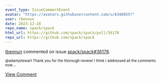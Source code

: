 ```yaml
---
event_type: IssueCommentEvent
avatar: "https://avatars.githubusercontent.com/u/8348955?"
user: tbennun
date: 2023-12-28
repo_name: spack/spack
html_url: https://github.com/spack/spack/pull/36178
repo_url: https://github.com/spack/spack
---
```


<a href='https://github.com/tbennun' target='_blank'>tbennun</a> commented on issue <a href='https://github.com/spack/spack/pull/36178' target='_blank'>spack/spack#36178</a>.

<small>@adamjstewart Thank you for the thorough review! I think I addressed all the comments now....</small>

<a href='https://github.com/spack/spack/pull/36178' target='_blank'>View Comment</a>